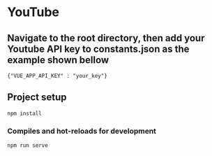 # YouTube

## Navigate to the root directory, then add your Youtube API key to constants.json as the example shown bellow
```
{"VUE_APP_API_KEY" : "your_key"}
```

## Project setup
```
npm install
```

### Compiles and hot-reloads for development
```
npm run serve
```
